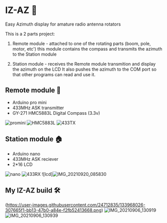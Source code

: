 # IZ-AZ 🧭
Easy Azimuth display for amature radio antenna rotators

This is a 2 parts project:
1. Remote module - attached to one of the rotating parts (boom, pole, motor, etc')
this module contains the compass and transmits the azimuth to the Station module

2. Station module - receives the Remote module transmition and display the azimuth on the LCD
It also pushes the azimuth to the COM port so that other programs can read and use it.


Remote module 📡
-------------
- Arduino pro mini
- 433MHz ASK transmitter
- GY-271 HMC5883L Digital Compass (3.3v)

![promini](https://user-images.githubusercontent.com/24712835/133967826-984f3f25-2c4e-4ef8-8a24-b9c2356f814d.PNG)
![HMC5883L](https://user-images.githubusercontent.com/24712835/133968411-6b3fa3ec-9f69-4f71-8ad4-f264eb2424bd.PNG)
![433TX](https://user-images.githubusercontent.com/24712835/133967978-cde48dd8-5c06-4cd3-b061-c042d39e43d8.PNG)


Station module 🏠
--------------
- Arduino nano
- 433MHz ASK reciever
- 2*16 LCD

![nano](https://user-images.githubusercontent.com/24712835/133968429-6a6d9c30-166a-4cb9-a21a-307b86cd4563.PNG)
![433RX](https://user-images.githubusercontent.com/24712835/133968015-e499f448-b7c8-4aaa-bb50-e7f5c4bf2eda.PNG)
![lcd]![IMG_20210920_085830](https://user-images.githubusercontent.com/24712835/133973119-f4dcd89b-fdd1-4ca4-91b5-c5bbfa9aa7e1.jpg)

My IZ-AZ build 🛠️
--------------
(https://user-images.githubusercontent.com/24712835/133968026-307665f1-bb13-47b0-a84e-f2fb52413668.png)
![IMG_20210906_130919](https://user-images.githubusercontent.com/24712835/133973133-72cdacbf-b4ad-4969-b550-709cd759de6e.jpg)
![IMG_20210906_130939](https://user-images.githubusercontent.com/24712835/133973136-12077c4a-f7bd-46c1-b4c3-7f2c238910b5.jpg)


